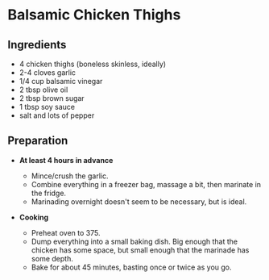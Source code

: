 # Balsamic Chicken Thighs

## Ingredients

- 4 chicken thighs (boneless skinless, ideally)
- 2-4 cloves garlic
- 1/4 cup balsamic vinegar
- 2 tbsp olive oil
- 2 tbsp brown sugar
- 1 tbsp soy sauce
- salt and lots of pepper

## Preparation

- **At least 4 hours in advance**
	- Mince/crush the garlic.
	- Combine everything in a freezer bag, massage a bit, then marinate in the fridge.
    - Marinading overnight doesn't seem to be necessary, but is ideal.  
     

- **Cooking**
	- Preheat oven to 375. 
    - Dump everything into a small baking dish. Big enough that the chicken has some space, but small enough that the marinade has some depth.
    - Bake for about 45 minutes, basting once or twice as you go. 